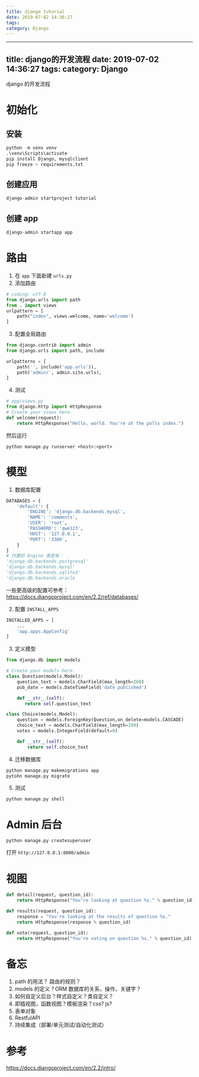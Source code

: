 ```yaml
---
title: django tutorial
date: 2019-07-02 14:36:27
tags: 
category: Django
---
```

<!-- more -->
---
title: django的开发流程
date: 2019-07-02 14:36:27
tags: 
category: Django
---
django 的开发流程
<!-- more -->
# 初始化
## 安装
```py
python -m venv venv 
.\venv\Scripts\activate
pip install Django, mysqlclient 
pip freeze > requirements.txt
```

## 创建应用
```py
django-admin startproject tutorial
```

## 创建 app
```py
django-admin startapp app
```

# 路由

1. 在 `app` 下面新建 `urls.py`
2. 添加路由
```py
# coding: utf-8 
from django.urls import path 
from . import views 
urlpattern = [
	path("index", views.welcome, name='welcome')
]
```
3. 配置全局路由
```py
from django.contrib import admin
from django.urls import path, include

urlpatterns = [
    path('', include('app.urls')),
    path('admin/', admin.site.urls),
]
```
4. 测试
```py
# app/views.py
from django.http import HttpResponse
# Create your views here.
def welcome(request):
    return HttpResponse("Hello, world. You're at the polls index.") 
```
然后运行
```shell
python manage.py runserver <host>:<port>
```
# 模型
1. 数据库配置 

```py
DATABASES = {
    'default': {
        'ENGINE': 'django.db.backends.mysql',
        'NAME': 'comments',
        'USER': 'root',
        'PASSWORD': 'qwe123',
        'HOST': '127.0.0.1',
        'PORT': '3306',
    }
}
# 内置的 Engine 类型有：
'django.db.backends.postgresql'
'django.db.backends.mysql'
'django.db.backends.sqlite3'
'django.db.backends.oracle
```
一些更高级的配置可参考： https://docs.djangoproject.com/en/2.2/ref/databases/ 

2. 配置 `INSTALL_APPS`

```py
INSTALLED_APPS = [
    ...
    'app.apps.AppConfig'
]
```
3. 定义模型
```py
from django.db import models

# Create your models here.
class Question(models.Model):
    question_text = models.CharField(max_length=200)
    pub_date = models.DateTimeField('date published')

    def __str__(self):
       return self.question_text

class Choice(models.Model):
    question = models.ForeignKey(Question,on_delete=models.CASCADE)
    choice_text = models.CharField(max_length=200)
    votes = models.IntegerField(default=0)

    def __str__(self):
        return self.choice_text
```
4. 迁移数据库
```py
python manage.py makemigrations app
pytohn manage.py migrate 
```
5. 测试
```shell
python manage.py shell
```

# Admin 后台
```shell
python manage.py createsuperuser
```
打开 `http://127.0.0.1:8000/admin`

# 视图
```python
def detail(request, question_id):
    return HttpResponse("You're looking at question %s." % question_id)

def results(request, question_id):
    response = "You're looking at the results of question %s."
    return HttpResponse(response % question_id)

def vote(request, question_id):
    return HttpResponse("You're voting on question %s." % question_id)
```

# 备忘
1. path 的用法？ 路由的规则？
2. models 的定义？ORM 数据库的关系，操作，关键字？
3. 如何自定义后台？样式自定义？类自定义？
4. 即插视图，函数视图？模板渲染？css? js?
5. 表单对象
6. RestfulAPI 
7. 持续集成（部署/单元测试/自动化测试）

# 参考
https://docs.djangoproject.com/en/2.2/intro/




